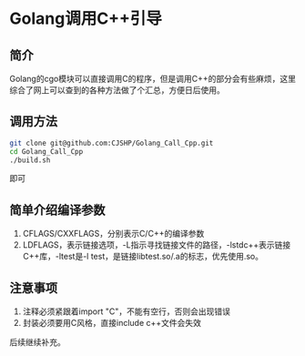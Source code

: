 # Golang调用C++引导

## 简介

Golang的cgo模块可以直接调用C的程序，但是调用C++的部分会有些麻烦，这里综合了网上可以查到的各种方法做了个汇总，方便日后使用。

## 调用方法

```bash
git clone git@github.com:CJSHP/Golang_Call_Cpp.git
cd Golang_Call_Cpp
./build.sh
```

即可

## 简单介绍编译参数

1. CFLAGS/CXXFLAGS，分别表示C/C++的编译参数
2. LDFLAGS，表示链接选项，-L指示寻找链接文件的路径，-lstdc++表示链接C++库，-ltest是-l test，是链接libtest.so/.a的标志，优先使用.so。

## 注意事项

1. 注释必须紧跟着import "C"，不能有空行，否则会出现错误
2. 封装必须要用C风格，直接include c++文件会失效

后续继续补充。
